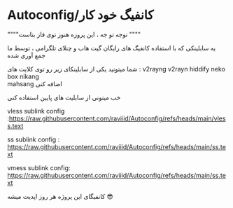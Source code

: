 # Autoconfig/کانفیگ خود کار

""""توجه تو جه ، این پروزه هنوز توی فاز بتاست """"


یه سابلینکی که با استفاده کانفیگ های رایگان گیت هاب و چنلای تلگرامی ، توسط ما جمع آوری شده 

شما میتونید یکی از سابلینکای زیر رو توی کلایت های : 
v2rayng 
v2rayn
hiddify
neko box 
nikang  
mahsang 
اضافه کنی


خب میتونی از سابلیت های  پایین استفاده کنی

vless sublink config :https://raw.githubusercontent.com/raviiid/Autoconfig/refs/heads/main/vless.text

ss sublink config : https://raw.githubusercontent.com/raviiid/Autoconfig/refs/heads/main/ss.text

vmess sublink config: https://raw.githubusercontent.com/raviiid/Autoconfig/refs/heads/main/ss.text


کانفیگای این پروژه هر روز اپدیت میشه 😎






